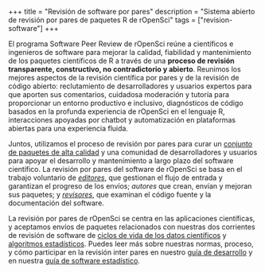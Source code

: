 +++
title = "Revisión de software por pares"
description = "Sistema abierto de revisión por pares de paquetes R de rOpenSci"
 tags = ["revision-software"]
+++

El programa Software Peer Review de rOpenSci reúne a científicos e ingenieros de software para mejorar la calidad,
fiabilidad y mantenimiento de los paquetes científicos de R a través de una **proceso de revisión transparente, constructivo, no contradictorio y abierto**. Reunimos los mejores aspectos de la revisión científica por pares y de la revisión de código abierto: reclutamiento de desarrolladores y usuarios expertos para que aporten sus comentarios, cuidadosa moderación y tutoría para proporcionar un entorno productivo e inclusivo, diagnósticos de código basados en la profunda experiencia de rOpenSci en el lenguaje R, interacciones apoyadas por chatbot y automatización en plataformas abiertas para una experiencia fluida.

Juntos, utilizamos el proceso de revisión por pares para curar un [conjunto de paquetes de alta calidad](/packages/)
y una comunidad de desarrolladores y usuarios para apoyar el desarrollo y mantenimiento a largo plazo del software científico.
La revisión por pares del software de rOpenSci se basa en el trabajo voluntario de *[editores](#editors)*,
que gestionan el flujo de entrada y garantizan el progreso de los envíos; *autores* que crean,
envían y mejoran sus paquetes;
y *[revisores](https://devguide.ropensci.org/softwarereview_intro.html#reviewers)*,
que examinan el código fuente y la documentación del software.

La revisión por pares de rOpenSci se centra en las aplicaciones científicas,
y aceptamos envíos de paquetes relacionados con nuestras dos corrientes de revisión de software de [ciclos de vida de los datos científicos](https://devguide.ropensci.org/softwarereview_policies.html#aims-and-scope)
y [algoritmos estadísticos](https://stats-devguide.ropensci.org/overview.html#overview-categories).
Puedes leer más sobre nuestras normas, proceso,
y cómo participar en la revisión inter pares en nuestro [guía de desarrollo](https://devguide.ropensci.org/index.html)
y en nuestra [guía de software estadístico](https://stats-devguide.ropensci.org/index.html).


